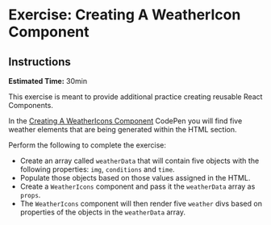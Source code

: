 # Exercise: Creating A WeatherIcon Component

## Instructions

**Estimated Time:** 30min

This exercise is meant to provide additional practice creating reusable React Components.

In the [Creating A WeatherIcons Component](https://codepen.io/jkeohan/pen/NLdOwb?editors=0010) CodePen you will find five weather elements that are being generated within the HTML section. 

Perform the following to complete the exercise: 

- Create an array called `weatherData` that will contain five objects with the following properties:  `img`, `conditions` and `time`.
- Populate those objects based on those values assigned in the HTML.
- Create a `WeatherIcons`  component and pass it the `weatherData` array as `props`.
- The `WeatherIcons` component will then render five `weather` divs based on properties of the objects in the `weatherData` array.
